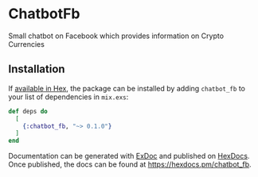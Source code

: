 # ChatbotFb

Small chatbot on Facebook which provides information on Crypto Currencies

## Installation

If [available in Hex](https://hex.pm/docs/publish), the package can be installed
by adding `chatbot_fb` to your list of dependencies in `mix.exs`:

```elixir
def deps do
  [
    {:chatbot_fb, "~> 0.1.0"}
  ]
end
```

Documentation can be generated with [ExDoc](https://github.com/elixir-lang/ex_doc)
and published on [HexDocs](https://hexdocs.pm). Once published, the docs can
be found at <https://hexdocs.pm/chatbot_fb>.

